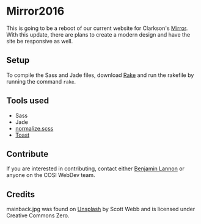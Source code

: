 # Mirror2016
This is going to be a reboot of our current website for Clarkson's
[Mirror](http://mirror.clarkson.edu/). With this update, there are plans to create
a modern design and have the site be responsive as well.

## Setup
To compile the Sass and Jade files, download [Rake](https://github.com/ruby/rake)
and run the rakefile by running the command `rake`.

## Tools used
- Sass
- Jade
- [normalize.scss](https://github.com/appleboy/normalize.scss)
- [Toast](https://daneden.github.io/Toast)

## Contribute
If you are interested in contributing, contact either [Benjamin Lannon](mailto:lannonbr@clarkson.edu)
or anyone on the COSI WebDev team.

## Credits
mainback.jpg was found on [Unsplash](https://unsplash.com/photos/_3l5B_4E_u0) by Scott Webb and is
licensed under Creative Commons Zero.
